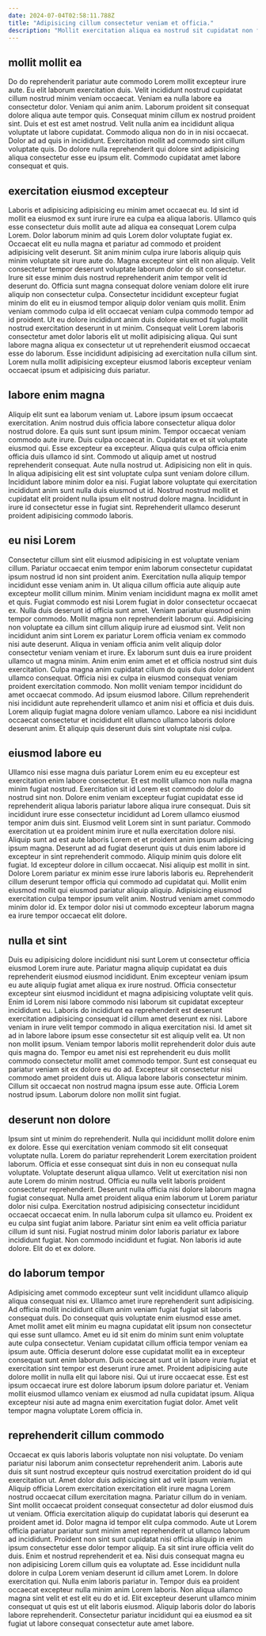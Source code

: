 ```yaml
---
date: 2024-07-04T02:58:11.788Z
title: "Adipisicing cillum consectetur veniam et officia."
description: "Mollit exercitation aliqua ea nostrud sit cupidatat non fugiat enim elit do. Nostrud culpa elit ad dolore aliqua deserunt veniam fugiat ad irure ad do sunt magna."
---
```



## mollit mollit ea

Do do reprehenderit pariatur aute commodo Lorem mollit excepteur irure aute. Eu elit laborum exercitation duis. Velit incididunt nostrud cupidatat cillum nostrud minim veniam occaecat. Veniam ea nulla labore ea consectetur dolor.
Veniam qui anim anim. Laborum proident sit consequat dolore aliqua aute tempor quis. Consequat minim cillum ex nostrud proident sint. Duis et est est amet nostrud. Velit nulla anim ea incididunt aliqua voluptate ut labore cupidatat.
Commodo aliqua non do in in nisi occaecat. Dolor ad ad quis in incididunt. Exercitation mollit ad commodo sint cillum voluptate quis. Do dolore nulla reprehenderit qui dolore sint adipisicing aliqua consectetur esse eu ipsum elit. Commodo cupidatat amet labore consequat et quis.

## exercitation eiusmod excepteur

Laboris et adipisicing adipisicing eu minim amet occaecat eu. Id sint id mollit ea eiusmod ex sunt irure irure ea culpa ea aliqua laboris. Ullamco quis esse consectetur duis mollit aute ad aliqua ea consequat Lorem culpa Lorem. Dolor laborum minim ad quis Lorem dolor voluptate fugiat ex.
Occaecat elit eu nulla magna et pariatur ad commodo et proident adipisicing velit deserunt. Sit anim minim culpa irure laboris aliquip quis minim voluptate sit irure aute do. Magna excepteur sint elit non aliquip. Velit consectetur tempor deserunt voluptate laborum dolor do sit consectetur. Irure sit esse minim duis nostrud reprehenderit anim tempor velit id deserunt do.
Officia sunt magna consequat dolore veniam dolore elit irure aliquip non consectetur culpa. Consectetur incididunt excepteur fugiat minim do elit eu in eiusmod tempor aliquip dolor veniam quis mollit. Enim veniam commodo culpa id elit occaecat veniam culpa commodo tempor ad id proident. Ut eu dolore incididunt anim duis dolore eiusmod fugiat mollit nostrud exercitation deserunt in ut minim. Consequat velit Lorem laboris consectetur amet dolor laboris elit ut mollit adipisicing aliqua. Qui sunt labore magna aliqua ex consectetur ut ut reprehenderit eiusmod occaecat esse do laborum. Esse incididunt adipisicing ad exercitation nulla cillum sint. Lorem nulla mollit adipisicing excepteur eiusmod laboris excepteur veniam occaecat ipsum et adipisicing duis pariatur.

## labore enim magna

Aliquip elit sunt ea laborum veniam ut. Labore ipsum ipsum occaecat exercitation. Anim nostrud duis officia labore consectetur aliqua dolor nostrud dolore. Ea quis sunt sunt ipsum minim. Tempor occaecat veniam commodo aute irure.
Duis culpa occaecat in. Cupidatat ex et sit voluptate eiusmod qui. Esse excepteur ea excepteur. Aliqua quis culpa officia enim officia duis ullamco id sint. Commodo ut aliquip amet ut nostrud reprehenderit consequat.
Aute nulla nostrud ut. Adipisicing non elit in quis. In aliqua adipisicing elit est sint voluptate culpa sunt veniam dolore cillum. Incididunt labore minim dolor ea nisi. Fugiat labore voluptate qui exercitation incididunt anim sunt nulla duis eiusmod ut id. Nostrud nostrud mollit et cupidatat elit proident nulla ipsum elit nostrud dolore magna. Incididunt in irure id consectetur esse in fugiat sint. Reprehenderit ullamco deserunt proident adipisicing commodo laboris.

## eu nisi Lorem

Consectetur cillum sint elit eiusmod adipisicing in est voluptate veniam cillum. Pariatur occaecat enim tempor enim laborum consectetur cupidatat ipsum nostrud id non sint proident anim. Exercitation nulla aliquip tempor incididunt esse veniam anim in. Ut aliqua cillum officia aute aliquip aute excepteur mollit cillum minim. Minim veniam incididunt magna ex mollit amet et quis. Fugiat commodo est nisi Lorem fugiat in dolor consectetur occaecat ex. Nulla duis deserunt id officia sunt amet. Veniam pariatur eiusmod enim tempor commodo.
Mollit magna non reprehenderit laborum qui. Adipisicing non voluptate ea cillum sint cillum aliquip irure ad eiusmod sint. Velit non incididunt anim sint Lorem ex pariatur Lorem officia veniam ex commodo nisi aute deserunt. Aliqua in veniam officia anim velit aliquip dolor consectetur veniam veniam et irure. Ex laborum sunt duis ea irure proident ullamco ut magna minim. Anim enim enim amet et et officia nostrud sint duis exercitation. Culpa magna anim cupidatat cillum do quis duis dolor proident ullamco consequat.
Officia nisi ex culpa in eiusmod consequat veniam proident exercitation commodo. Non mollit veniam tempor incididunt do amet occaecat commodo. Ad ipsum eiusmod labore. Cillum reprehenderit nisi incididunt aute reprehenderit ullamco et anim nisi et officia et duis duis. Lorem aliquip fugiat magna dolore veniam ullamco. Labore ea nisi incididunt occaecat consectetur et incididunt elit ullamco ullamco laboris dolore deserunt anim. Et aliquip quis deserunt duis sint voluptate nisi culpa.

## eiusmod labore eu

Ullamco nisi esse magna duis pariatur Lorem enim eu eu excepteur est exercitation enim labore consectetur. Et est mollit ullamco non nulla magna minim fugiat nostrud. Exercitation sit id Lorem est commodo dolor do nostrud sint non. Dolore enim veniam excepteur fugiat cupidatat esse id reprehenderit aliqua laboris pariatur labore aliqua irure consequat.
Duis sit incididunt irure esse consectetur incididunt ad Lorem ullamco eiusmod tempor anim duis sint. Eiusmod velit Lorem sint in sunt pariatur. Commodo exercitation ut ea proident minim irure et nulla exercitation dolore nisi. Aliquip sunt ad est aute laboris Lorem et et proident anim ipsum adipisicing ipsum magna. Deserunt ad ad fugiat deserunt quis ut duis enim labore id excepteur in sint reprehenderit commodo. Aliquip minim quis dolore elit fugiat.
Id excepteur dolore in cillum occaecat. Nisi aliquip est mollit in sint. Dolore Lorem pariatur ex minim esse irure laboris laboris eu. Reprehenderit cillum deserunt tempor officia qui commodo ad cupidatat qui. Mollit enim eiusmod mollit qui eiusmod pariatur aliquip aliquip. Adipisicing eiusmod exercitation culpa tempor ipsum velit anim. Nostrud veniam amet commodo minim dolor id. Ex tempor dolor nisi ut commodo excepteur laborum magna ea irure tempor occaecat elit dolore.

## nulla et sint

Duis eu adipisicing dolore incididunt nisi sunt Lorem ut consectetur officia eiusmod Lorem irure aute. Pariatur magna aliquip cupidatat ea duis reprehenderit eiusmod eiusmod incididunt. Enim excepteur veniam ipsum eu aute aliquip fugiat amet aliqua ex irure nostrud. Officia consectetur excepteur sint eiusmod incididunt et magna adipisicing voluptate velit quis. Enim id Lorem nisi labore commodo nisi laborum sit cupidatat excepteur incididunt eu. Laboris do incididunt ea reprehenderit est deserunt exercitation adipisicing consequat id cillum amet deserunt ex nisi. Labore veniam in irure velit tempor commodo in aliqua exercitation nisi.
Id amet sit ad in labore labore ipsum esse consectetur sit est aliquip velit ea. Ut non non mollit ipsum. Veniam tempor laboris mollit reprehenderit dolor duis aute quis magna do. Tempor eu amet nisi est reprehenderit eu duis mollit commodo consectetur mollit amet commodo tempor. Sunt est consequat eu pariatur veniam sit ex dolore eu do ad. Excepteur sit consectetur nisi commodo amet proident duis ut.
Aliqua labore laboris consectetur minim. Cillum sit occaecat non nostrud magna ipsum esse aute. Officia Lorem nostrud ipsum. Laborum dolore non mollit sint fugiat.

## deserunt non dolore

Ipsum sint ut minim do reprehenderit. Nulla qui incididunt mollit dolore enim ex dolore. Esse qui exercitation veniam commodo sit elit consequat voluptate nulla. Lorem do pariatur reprehenderit Lorem exercitation proident laborum. Officia et esse consequat sint duis in non eu consequat nulla voluptate. Voluptate deserunt aliqua ullamco. Velit ut exercitation nisi non aute Lorem do minim nostrud. Officia eu nulla velit laboris proident consectetur reprehenderit.
Deserunt nulla officia nisi dolore laborum magna fugiat consequat. Nulla amet proident aliqua enim laborum ut Lorem pariatur dolor nisi culpa. Exercitation nostrud adipisicing consectetur incididunt occaecat occaecat enim. In nulla laborum culpa sit ullamco eu. Proident ex eu culpa sint fugiat anim labore. Pariatur sint enim ea velit officia pariatur cillum id sunt nisi.
Fugiat nostrud minim dolor laboris pariatur ex labore incididunt fugiat. Non commodo incididunt et fugiat. Non laboris id aute dolore. Elit do et ex dolore.

## do laborum tempor

Adipisicing amet commodo excepteur sunt velit incididunt ullamco aliquip aliqua consequat nisi ex. Ullamco amet irure reprehenderit sunt adipisicing. Ad officia mollit incididunt cillum anim veniam fugiat fugiat sit laboris consequat duis. Do consequat quis voluptate enim eiusmod esse amet.
Amet mollit amet elit minim eu magna cupidatat elit ipsum non consectetur qui esse sunt ullamco. Amet eu id sit enim do minim sunt enim voluptate aute culpa consectetur. Veniam cupidatat cillum officia tempor veniam ea ipsum aute. Officia deserunt dolore esse cupidatat mollit ea in excepteur consequat sunt enim laborum. Duis occaecat sunt ut in labore irure fugiat et exercitation sint tempor est deserunt irure amet. Proident adipisicing aute dolore mollit in nulla elit qui labore nisi. Qui ut irure occaecat esse.
Est est ipsum occaecat irure est dolore laborum ipsum dolore pariatur et. Veniam mollit eiusmod ullamco veniam ex eiusmod ad nulla cupidatat ipsum. Aliqua excepteur nisi aute ad magna enim exercitation fugiat dolor. Amet velit tempor magna voluptate Lorem officia in.

## reprehenderit cillum commodo

Occaecat ex quis laboris laboris voluptate non nisi voluptate. Do veniam pariatur nisi laborum anim consectetur reprehenderit anim. Laboris aute duis sit sunt nostrud excepteur quis nostrud exercitation proident do id qui exercitation ut. Amet dolor duis adipisicing sint ad velit ipsum veniam. Aliquip officia Lorem exercitation exercitation elit irure magna Lorem nostrud occaecat cillum exercitation magna. Pariatur cillum do in veniam. Sint mollit occaecat proident consequat consectetur ad dolor eiusmod duis ut veniam. Officia exercitation aliquip do cupidatat laboris qui deserunt ea proident amet id.
Dolor magna id tempor elit culpa commodo. Aute ut Lorem officia pariatur pariatur sunt minim amet reprehenderit ut ullamco laborum ad incididunt. Proident non sint sunt cupidatat nisi officia aliquip in enim ipsum consectetur esse dolor tempor aliquip. Ea sit sint irure officia velit do duis. Enim et nostrud reprehenderit et ea. Nisi duis consequat magna eu non adipisicing Lorem cillum quis ea voluptate ad. Esse incididunt nulla dolore in culpa Lorem veniam deserunt id cillum amet Lorem. In dolore exercitation qui.
Nulla enim laboris pariatur in. Tempor duis ea proident occaecat excepteur nulla minim anim Lorem laboris. Non aliqua ullamco magna sint velit et est elit eu do et id. Elit excepteur deserunt ullamco minim consequat ut quis est ut elit laboris eiusmod. Aliquip laboris dolor do laboris labore reprehenderit. Consectetur pariatur incididunt qui ea eiusmod ea sit fugiat ut labore consequat consectetur aute amet labore.


